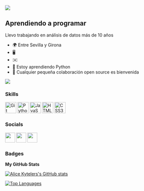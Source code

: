 ![](https://cdn.dribbble.com/users/1144208/screenshots/2655434/week6---git-scared.gif) 
<a Mi nombre es Alice /></a>
================================================================================================================================================

Aprendiendo a programar
------------------------

Llevo trabajando en análisis de datos más de 10 años

* 🌍  Entre Sevilla y Girona
* 🖥️  
* ✉️  
* 🧠  Estoy aprendiendo Python
* 🤝  Cualquier pequeña colaboración open source es bienvenida

<a href="https://www.twitch.tv/alicekytelers" target="_blank" rel="noreferrer"><img
src="https://img.shields.io/twitch/status/alicekytelers?logo=twitchsx&style=for-the-badge&color=0891b2&labelColor=1c1917&label=TWITCH+STATUS" /></a>

### Skills


<p align="left">
<a href="https://git-scm.com/" target="_blank" rel="noreferrer"><img src="https://raw.githubusercontent.com/danielcranney/readme-generator/main/public/icons/skills/git-colored.svg" width="36" height="36" alt="Git" /></a>
<a href="https://www.python.org/" target="_blank" rel="noreferrer"><img src="https://raw.githubusercontent.com/danielcranney/readme-generator/main/public/icons/skills/python-colored.svg" width="36" height="36" alt="Python" /></a>
<a href="https://developer.mozilla.org/en-US/docs/Web/JavaScript" target="_blank" rel="noreferrer"><img src="https://raw.githubusercontent.com/danielcranney/readme-generator/main/public/icons/skills/javascript-colored.svg" width="36" height="36" alt="JavaScript" /></a>
<a href="https://developer.mozilla.org/en-US/docs/Glossary/HTML5" target="_blank" rel="noreferrer"><img src="https://raw.githubusercontent.com/danielcranney/readme-generator/main/public/icons/skills/html5-colored.svg" width="36" height="36" alt="HTML5" /></a>
<a href="https://www.w3.org/TR/CSS/#css" target="_blank" rel="noreferrer"><img src="https://raw.githubusercontent.com/danielcranney/readme-generator/main/public/icons/skills/css3-colored.svg" width="36" height="36" alt="CSS3" /></a>


### Socials

<p align="left"> <a href="https://discord.com/users/alicekytelers" target="_blank" rel="noreferrer"><img src="https://raw.githubusercontent.com/danielcranney/readme-generator/main/public/icons/socials/discord.svg" width="32" height="32" /></a> <a href="https://www.github.com/AliceKyte" target="_blank" rel="noreferrer"><img src="https://raw.githubusercontent.com/danielcranney/readme-generator/main/public/icons/socials/github.svg" width="32" height="32" /></a> <a href="https://www.twitch.tv/alicekytelers" target="_blank" rel="noreferrer"><img src="https://raw.githubusercontent.com/danielcranney/readme-generator/main/public/icons/socials/twitch.svg" width="32" height="32" /></a></p>

### Badges

<b>My GitHub Stats</b>

<a href="http://www.github.com/AliceKyte"><img src="https://github-readme-stats.vercel.app/api?username=AliceKyte&theme=radical" alt="Alice Kytelers's GitHub stats" /></a>

<a href="https://github.com/AliceKyte" align="left"><img src="https://github-readme-stats.vercel.app/api/top-langs/?username=AliceKyte&theme=radical&locale=es&custom_title=Used%20%Languages" alt="Top Languages" /></a>
